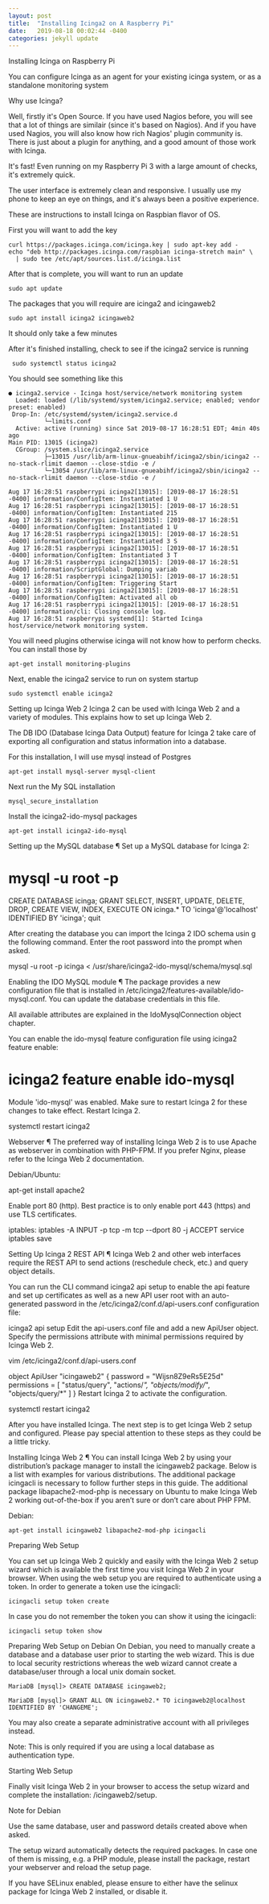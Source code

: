 ```yaml
---
layout: post
title:  "Installing Icinga2 on A Raspberry Pi"
date:   2019-08-18 00:02:44 -0400
categories: jekyll update
---
```


Installing Icinga on Raspberry Pi

You can configure Icinga as an agent for your existing icinga system, or as a standalone
monitoring system

Why use Icinga?

Well, firstly it's Open Source. If you have used Nagios before, you will
see that a lot of things are similair (since it's based on Nagios).  And
if you have used Nagios, you will also know how rich Nagios' plugin 
community is.  There is just about a plugin for anything, and a good amount
of those work with Icinga.


It's fast!  Even running on my Raspberry Pi 3 with a large amount of checks, it's extremely quick.

The user interface is extremely clean and responsive.  I usually use my phone 
to keep an eye on things, and it's always been a positive experience.


These are instructions to install Icinga on Raspbian flavor of OS.


First you will want to add the key

```
curl https://packages.icinga.com/icinga.key | sudo apt-key add -
echo "deb http://packages.icinga.com/raspbian icinga-stretch main" \
  | sudo tee /etc/apt/sources.list.d/icinga.list
```

After that is complete, you will want to run an update

```
sudo apt update
```

The packages that you will require are icinga2 and icingaweb2

```
sudo apt install icinga2 icingaweb2
```

It should only take a few minutes

After it's finished installing, check to see if the icinga2 service is running

```
 sudo systemctl status icinga2
 ```

 You should see something like this

 ```
 ● icinga2.service - Icinga host/service/network monitoring system
   Loaded: loaded (/lib/systemd/system/icinga2.service; enabled; vendor preset: enabled)
  Drop-In: /etc/systemd/system/icinga2.service.d
           └─limits.conf
   Active: active (running) since Sat 2019-08-17 16:28:51 EDT; 4min 40s ago
 Main PID: 13015 (icinga2)
   CGroup: /system.slice/icinga2.service
           ├─13015 /usr/lib/arm-linux-gnueabihf/icinga2/sbin/icinga2 --no-stack-rlimit daemon --close-stdio -e /
           └─13054 /usr/lib/arm-linux-gnueabihf/icinga2/sbin/icinga2 --no-stack-rlimit daemon --close-stdio -e /

Aug 17 16:28:51 raspberrypi icinga2[13015]: [2019-08-17 16:28:51 -0400] information/ConfigItem: Instantiated 1 U
Aug 17 16:28:51 raspberrypi icinga2[13015]: [2019-08-17 16:28:51 -0400] information/ConfigItem: Instantiated 215
Aug 17 16:28:51 raspberrypi icinga2[13015]: [2019-08-17 16:28:51 -0400] information/ConfigItem: Instantiated 1 U
Aug 17 16:28:51 raspberrypi icinga2[13015]: [2019-08-17 16:28:51 -0400] information/ConfigItem: Instantiated 3 S
Aug 17 16:28:51 raspberrypi icinga2[13015]: [2019-08-17 16:28:51 -0400] information/ConfigItem: Instantiated 3 T
Aug 17 16:28:51 raspberrypi icinga2[13015]: [2019-08-17 16:28:51 -0400] information/ScriptGlobal: Dumping variab
Aug 17 16:28:51 raspberrypi icinga2[13015]: [2019-08-17 16:28:51 -0400] information/ConfigItem: Triggering Start
Aug 17 16:28:51 raspberrypi icinga2[13015]: [2019-08-17 16:28:51 -0400] information/ConfigItem: Activated all ob
Aug 17 16:28:51 raspberrypi icinga2[13015]: [2019-08-17 16:28:51 -0400] information/cli: Closing console log.
Aug 17 16:28:51 raspberrypi systemd[1]: Started Icinga host/service/network monitoring system.
```

You will need plugins otherwise icinga will not know how to perform checks. You can install those by 

```
apt-get install monitoring-plugins
```

Next, enable the icinga2 service to run on system startup
```
sudo systemctl enable icinga2
```

Setting up Icinga Web 2 
Icinga 2 can be used with Icinga Web 2 and a variety of modules. This  explains how to set up Icinga Web 2.

The DB IDO (Database Icinga Data Output) feature for Icinga 2 take care of exporting all configuration and status information into a database.

For this installation, I will use mysql instead of Postgres

```
apt-get install mysql-server mysql-client
```

Next run the My SQL installation
```
mysql_secure_installation
```

Install the icinga2-ido-mysql packages
```
apt-get install icinga2-ido-mysql
```


Setting up the MySQL database ¶
Set up a MySQL database for Icinga 2:


# mysql -u root -p

CREATE DATABASE icinga;
GRANT SELECT, INSERT, UPDATE, DELETE, DROP, CREATE VIEW, INDEX, EXECUTE ON icinga.* TO 'icinga'@'localhost' IDENTIFIED BY 'icinga';
quit




After creating the database you can import the Icinga 2 IDO schema usin
g the following command. Enter the root password into the prompt when asked.


mysql -u root -p icinga < /usr/share/icinga2-ido-mysql/schema/mysql.sql


Enabling the IDO MySQL module ¶
The package provides a new configuration file that is installed in /etc/icinga2/features-available/ido-mysql.conf. You can update the database credentials in this file.

All available attributes are explained in the IdoMysqlConnection object chapter.

You can enable the ido-mysql feature configuration file using icinga2 feature enable:


# icinga2 feature enable ido-mysql
Module 'ido-mysql' was enabled.
Make sure to restart Icinga 2 for these changes to take effect.
Restart Icinga 2.


systemctl restart icinga2

Webserver ¶
The preferred way of installing Icinga Web 2 is to use Apache as webserver in combination with PHP-FPM. If you prefer Nginx, please refer to the Icinga Web 2 documentation.

Debian/Ubuntu:


apt-get install apache2



Enable port 80 (http). Best practice is to only enable port 443 (https) and use TLS certificates.

iptables:
iptables -A INPUT -p tcp -m tcp --dport 80 -j ACCEPT
service iptables save

Setting Up Icinga 2 REST API ¶
Icinga Web 2 and other web interfaces require the REST API to send actions (reschedule check, etc.) and query object details.

You can run the CLI command icinga2 api setup to enable the api feature and set up certificates as well as a new API user root with an auto-generated password in the /etc/icinga2/conf.d/api-users.conf configuration file:

icinga2 api setup
Edit the api-users.conf file and add a new ApiUser object. Specify the permissions attribute with minimal permissions required by Icinga Web 2.


vim /etc/icinga2/conf.d/api-users.conf

object ApiUser "icingaweb2" {
  password = "Wijsn8Z9eRs5E25d"
  permissions = [ "status/query", "actions/*", "objects/modify/*", "objects/query/*" ]
}
Restart Icinga 2 to activate the configuration.


systemctl restart icinga2


After you have installed Icinga.  The next step is to get Icinga Web 2
setup and configured.  Please pay special attention to these steps as they
could be a little tricky.  


Installing Icinga Web 2 ¶
You can install Icinga Web 2 by using your distribution’s package manager to install the icingaweb2 package. Below is a list with examples for various distributions. The additional package icingacli is necessary to follow further steps in this guide. The additional package libapache2-mod-php is necessary on Ubuntu to make Icinga Web 2 working out-of-the-box if you aren’t sure or don’t care about PHP FPM.

Debian:

```
apt-get install icingaweb2 libapache2-mod-php icingacli
```


Preparing Web Setup 

You can set up Icinga Web 2 quickly and easily with the Icinga Web 2 setup wizard which is available the first time you visit Icinga Web 2 in your browser. When using the web setup you are required to authenticate using a token. In order to generate a token use the icingacli:

```
icingacli setup token create
```

In case you do not remember the token you can show it using the icingacli:

```
icingacli setup token show
```

Preparing Web Setup on Debian 
On Debian, you need to manually create a database and a database user prior to starting the web wizard. This is due to local security restrictions whereas the web wizard cannot create a database/user through a local unix domain socket.

```
MariaDB [mysql]> CREATE DATABASE icingaweb2;

MariaDB [mysql]> GRANT ALL ON icingaweb2.* TO icingaweb2@localhost IDENTIFIED BY 'CHANGEME';
```

You may also create a separate administrative account with all privileges instead.

Note: This is only required if you are using a local database as authentication type.

Starting Web Setup 

Finally visit Icinga Web 2 in your browser to access the setup wizard and complete the installation: /icingaweb2/setup.

Note for Debian

Use the same database, user and password details created above when asked.

The setup wizard automatically detects the required packages. In case one of them is missing, e.g. a PHP module, please install the package, restart your webserver and reload the setup page.

If you have SELinux enabled, please ensure to either have the selinux package for Icinga Web 2 installed, or disable it.